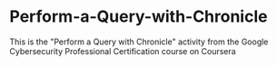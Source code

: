 # Perform-a-Query-with-Chronicle
This is the "Perform a Query with Chronicle" activity from the Google Cybersecurity Professional Certification course on Coursera
